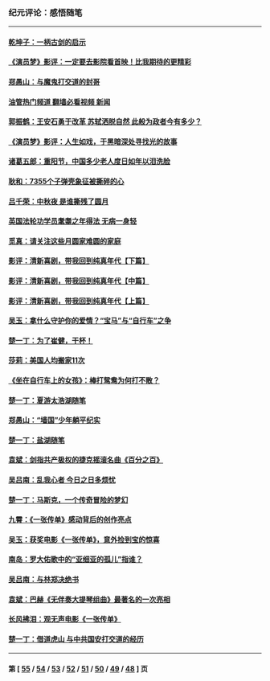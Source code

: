 ### 纪元评论：感悟随笔
---
#### [乾坤子：一柄古剑的启示](../../pages/nsc1035/n13841954.md?10190330) 
#### [《演员梦》影评：一定要去影院看首映！比我期待的更精彩](../../pages/nsc1035/n13840865.md?10190330) 
#### [郑愚山：与魔鬼打交道的封哥](../../pages/nsc1035/n13840314.md?10190330) 
#### [油管热门频道 翻墙必看视频 新闻](ok?10190330)
#### [郭振鹤：王安石勇于改革 苏轼洒脱自然 此般为政者今有多少？](../../pages/nsc1035/n13836901.md?10190330) 
#### [《演员梦》影评：人生如戏，于黑暗深处寻找光的故事](../../pages/nsc1035/n13832182.md?10190330) 
#### [诸葛五郎：重阳节，中国多少老人度日如年以泪洗脸](../../pages/nsc1035/n13831696.md?10190330) 
#### [耿和：7355个子弹壳象征被撕碎的心](../../pages/nsc1035/n13830612.md?10190330) 
#### [吕千荣：中秋夜 是谁撕残了圆月](../../pages/nsc1035/n13824365.md?10190330) 
#### [英国法轮功学员耄耋之年得法 无病一身轻](../../pages/nsc1035/n13821415.md?10190330) 
#### [觅真：请关注这些月圆家难圆的家庭](../../pages/nsc1035/n13817374.md?10190330) 
#### [影评：清新喜剧，带我回到纯真年代【下篇】](../../pages/nsc1035/n13806698.md?10190330) 
#### [影评：清新喜剧，带我回到纯真年代【中篇】](../../pages/nsc1035/n13806120.md?10190330) 
#### [影评：清新喜剧，带我回到纯真年代【上篇】](../../pages/nsc1035/n13805467.md?10190330) 
#### [吴玉：拿什么守护你的爱情？“宝马”与“自行车”之争](../../pages/nsc1035/n13804482.md?10190330) 
#### [楚一丁：为了崔健，干杯！](../../pages/nsc1035/n13802006.md?10190330) 
#### [莎莉：美国人均搬家11次](../../pages/nsc1035/n13801777.md?10190330) 
#### [《坐在自行车上的女孩》：棒打鸳鸯为何打不散？](../../pages/nsc1035/n13799272.md?10190330) 
#### [楚一丁：夏游太浩湖随笔](../../pages/nsc1035/n13796515.md?10190330) 
#### [郑愚山：“墙国”少年躺平纪实](../../pages/nsc1035/n13796701.md?10190330) 
#### [楚一丁：盐湖随笔](../../pages/nsc1035/n13796541.md?10190330) 
#### [袁斌：剑指共产极权的捷克摇滚名曲《百分之百》](../../pages/nsc1035/n13777612.md?10190330) 
#### [吴吕南：乱我心者 今日之日多烦忧](../../pages/nsc1035/n13777510.md?10190330) 
#### [楚一丁：马斯克，一个传奇冒险的梦幻](../../pages/nsc1035/n13777160.md?10190330) 
#### [九霄：《一张传单》感动背后的创作亮点](../../pages/nsc1035/n13773830.md?10190330) 
#### [吴玉：获奖电影《一张传单》，意外捡到宝的惊喜](../../pages/nsc1035/n13772014.md?10190330) 
#### [南岛：罗大佑歌中的“亚细亚的孤儿”指谁？](../../pages/nsc1035/n13765051.md?10190330) 
#### [吴吕南：与林郑决绝书](../../pages/nsc1035/n13764053.md?10190330) 
#### [袁斌：巴赫《无伴奏大提琴组曲》最著名的一次亮相](../../pages/nsc1035/n13762193.md?10190330) 
#### [长风拂泪：观无声电影《一张传单》](../../pages/nsc1035/n13759939.md?10190330) 
#### [楚一丁：借道虎山 与中共国安打交道的经历](../../pages/nsc1035/n13757589.md?10190330) 

---
#### 第 [ [55](./55.md?10190330) / [54](./54.md?10190330) / [53](./53.md?10190330) / [52](./52.md?10190330) / [51](./51.md?10190330) / [50](./50.md?10190330) / [49](./49.md?10190330) / [48](./48.md?10190330) ] 页
